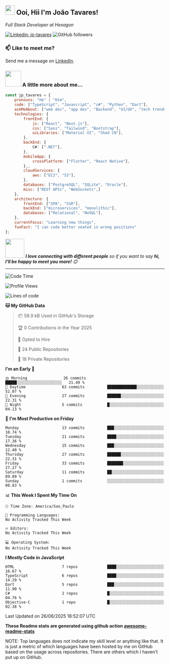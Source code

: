 <h2><img src="https://emojis.slackmojis.com/emojis/images/1531849430/4246/blob-sunglasses.gif?1531849430" width="30"/> Ooi, Hii I'm João Tavares!</h2>
<p><em>Full Stack Developer at Hexagon</em></p>
</a>
</em></p>

[![Linkedin: jp-tavares](https://img.shields.io/badge/-jp--tavares-blue?style=flat-square&logo=Linkedin&logoColor=white&link=https://www.linkedin.com/in/jo%C3%A3o-paulo-tavares-da-silva-73a6561b8/)](https://www.linkedin.com/in/jo%C3%A3o-paulo-tavares-da-silva-73a6561b8/)
![GitHub followers](https://img.shields.io/github/followers/jp-tavares?label=Follow&style=social)

### 📫 Like to meet me?

Send me a message on [LinkedIn](https://www.linkedin.com/in/jo%C3%A3o-paulo-tavares-da-silva-73a6561b8/).

### <img src="https://media.giphy.com/media/VgCDAzcKvsR6OM0uWg/giphy.gif" width="50"> A little more about me...

```javascript
const jp_tavares = {
    pronouns: "He" | "Him",
    code: ["TypeScript", "Javascript", "c#", "Python", "Dart"],
    askMeAbout: ["web dev", "app dev", "Backend", "UI/UX", "tech trends"],
    technologies: {
        frontEnd: {
            js: ["React", "Next.js"],
            css: ["Sass", "Tailwind", "Bootstrap"],
            uiLibraries: ["Material UI", "Shad CN"],
        },
        backEnd: {
            C#: [".NET"],
        },
        mobileApp: {
            crossPlatform: ["Flutter", "React Native"],
        },,
        cloudServices: {
            aws: ["EC2", "S3"],
        },
        databases: ["PostgreSQL", "SQLite", "Oracle"],
        misc: ["REST APIs", "WebSockets",]
    },
    architecture: {
        frontEnd: ["SPA", "SSR"],
        backEnd: ["microservices", "monolithic"],
        databases: ["Relational", "NoSQL"],
    },
    currentFocus: "Learning new things",
    funFact: "I can code better seated in wrong positions"
};
```

<img src="https://media.giphy.com/media/LnQjpWaON8nhr21vNW/giphy.gif" width="60"> <em><b>I love connecting with different people</b> so if you want to say <b>hi, I'll be happy to meet you more!</b> 😊</em>

---
<!--START_SECTION:waka-->
![Code Time](http://img.shields.io/badge/Code%20Time-47%20hrs%209%20mins-blue)

![Profile Views](http://img.shields.io/badge/Profile%20Views-0-blue)

![Lines of code](https://img.shields.io/badge/From%20Hello%20World%20I%27ve%20Written-186.5%20thousand%20lines%20of%20code-blue)

**🐱 My GitHub Data** 

> 📦 58.9 kB Used in GitHub's Storage 
 > 
> 🏆 0 Contributions in the Year 2025
 > 
> 💼 Opted to Hire
 > 
> 📜 24 Public Repositories 
 > 
> 🔑 18 Private Repositories 
 > 
**I'm an Early 🐤** 

```text
🌞 Morning                26 commits          █████░░░░░░░░░░░░░░░░░░░░   21.49 % 
🌆 Daytime                63 commits          █████████████░░░░░░░░░░░░   52.07 % 
🌃 Evening                27 commits          ██████░░░░░░░░░░░░░░░░░░░   22.31 % 
🌙 Night                  5 commits           █░░░░░░░░░░░░░░░░░░░░░░░░   04.13 % 
```
📅 **I'm Most Productive on Friday** 

```text
Monday                   13 commits          ███░░░░░░░░░░░░░░░░░░░░░░   10.74 % 
Tuesday                  21 commits          ████░░░░░░░░░░░░░░░░░░░░░   17.36 % 
Wednesday                15 commits          ███░░░░░░░░░░░░░░░░░░░░░░   12.40 % 
Thursday                 27 commits          ██████░░░░░░░░░░░░░░░░░░░   22.31 % 
Friday                   33 commits          ███████░░░░░░░░░░░░░░░░░░   27.27 % 
Saturday                 11 commits          ██░░░░░░░░░░░░░░░░░░░░░░░   09.09 % 
Sunday                   1 commits           ░░░░░░░░░░░░░░░░░░░░░░░░░   00.83 % 
```


📊 **This Week I Spent My Time On** 

```text
🕑︎ Time Zone: America/Sao_Paulo

💬 Programming Languages: 
No Activity Tracked This Week

🔥 Editors: 
No Activity Tracked This Week

💻 Operating System: 
No Activity Tracked This Week
```

**I Mostly Code in JavaScript** 

```text
HTML                     7 repos             ████░░░░░░░░░░░░░░░░░░░░░   16.67 % 
TypeScript               6 repos             ████░░░░░░░░░░░░░░░░░░░░░   14.29 % 
Dart                     5 repos             ███░░░░░░░░░░░░░░░░░░░░░░   11.90 % 
C#                       2 repos             █░░░░░░░░░░░░░░░░░░░░░░░░   04.76 % 
Objective-C              1 repo              █░░░░░░░░░░░░░░░░░░░░░░░░   02.38 % 
```




 Last Updated on 26/06/2025 18:52:07 UTC
<!--END_SECTION:waka-->

**These Readme stats are generated using github action [awesome-readme-stats](https://github.com/anmol098/waka-readme-stats)**

NOTE: Top languages does not indicate my skill level or anything like that. It is just a metric of which languages have been hosted by me on GitHub based on the usage across repositories. There are others which I haven't put up on GitHub.
